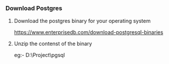 ### Download Postgres
1. Download the postgres binary for your operating system 
    
    https://www.enterprisedb.com/download-postgresql-binaries

2. Unzip the contenst of the binary       

    eg:- D:\Project\pgsql

